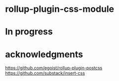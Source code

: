 # rollup-plugin-css-module

# In progress

# acknowledgments
https://github.com/egoist/rollup-plugin-postcss
https://github.com/substack/insert-css